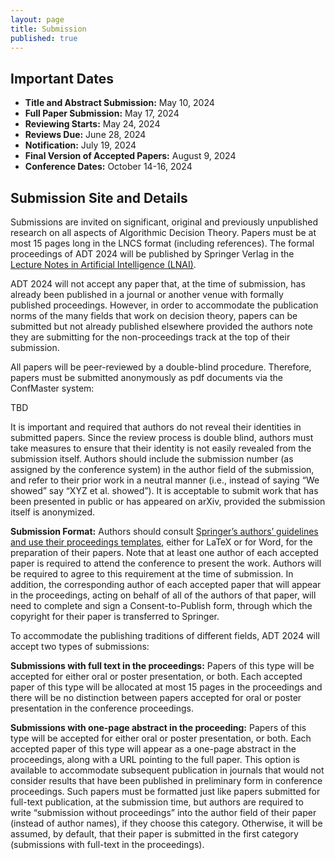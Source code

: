 ```yaml
---
layout: page
title: Submission
published: true
---
```


## Important Dates
* **Title and Abstract Submission:** May 10, 2024
* **Full Paper Submission:** May 17, 2024
* **Reviewing Starts:** May 24, 2024
* **Reviews Due:** June 28, 2024
* **Notification:** July 19, 2024
* **Final Version of Accepted Papers:** August 9, 2024
* **Conference Dates:** October 14-16, 2024

## Submission Site and Details
Submissions are invited on significant, original and previously unpublished research on all aspects of Algorithmic Decision Theory. Papers must be at most 15 pages long in the LNCS format (including references). The formal proceedings of ADT 2024 will be published by Springer Verlag in the [Lecture Notes in Artificial Intelligence (LNAI)](http://www.springer.com/lncs).

ADT 2024 will not accept any paper that, at the time of submission, has already been published in a journal or another venue with formally published proceedings. However, in order to accommodate the publication norms of the many fields that work on decision theory, papers can be submitted but not already published elsewhere provided the authors note they are submitting for the non-proceedings track at the top of their submission. 

All papers will be peer-reviewed by a double-blind procedure. Therefore, papers must be submitted anonymously as pdf documents via the ConfMaster system:

TBD

It is important and required that authors do not reveal their identities in submitted papers. Since the review process is double blind, authors must take measures to ensure that their identity is not easily revealed from the submission itself. Authors should include the submission number (as assigned by the conference system) in the author field of the submission, and refer to their prior work in a neutral manner (i.e., instead of saying “We showed” say “XYZ et al. showed”). It is acceptable to submit work that has been presented in public or has appeared on arXiv, provided the submission itself is anonymized.

**Submission Format:** Authors should consult [Springer’s authors’ guidelines and use their proceedings templates](https://www.springer.com/gp/computer-science/lncs/conference-proceedings-guidelines), either for LaTeX or for Word, for the preparation of their papers. Note that at least one author of each accepted paper is required to attend the conference to present the work. Authors will be required to agree to this requirement at the time of submission. In addition, the corresponding author of each accepted paper that will appear in the proceedings, acting on behalf of all of the authors of that paper, will need to complete and sign a Consent-to-Publish form, through which the copyright for their paper is transferred to Springer.

To accommodate the publishing traditions of different fields, ADT 2024 will accept two types of submissions:

**Submissions with full text in the proceedings:** Papers of this type will be accepted for either oral or poster presentation, or both. Each accepted paper of this type will be allocated at most 15 pages in the proceedings and there will be no distinction between papers accepted for oral or poster presentation in the conference proceedings.

**Submissions with one-page abstract in the proceeding:** Papers of this type will be accepted for either oral or poster presentation, or both. Each accepted paper of this type will appear as a one-page abstract in the proceedings, along with a URL pointing to the full paper. This option is available to accommodate subsequent publication in journals that would not consider results that have been published in preliminary form in conference proceedings. Such papers must be formatted just like papers submitted for full-text publication, at the submission time, but authors are required to write “submission without proceedings” into the author field of their paper (instead of author names), if they choose this category. Otherwise, it will be assumed, by default, that their paper is submitted in the first category (submissions with full-text in the proceedings).

